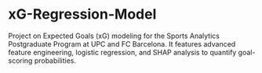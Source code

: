# xG-Regression-Model
Project on Expected Goals (xG) modeling for the Sports Analytics Postgraduate Program at UPC and FC Barcelona. It features advanced feature engineering, logistic regression, and SHAP analysis to quantify goal-scoring probabilities.
